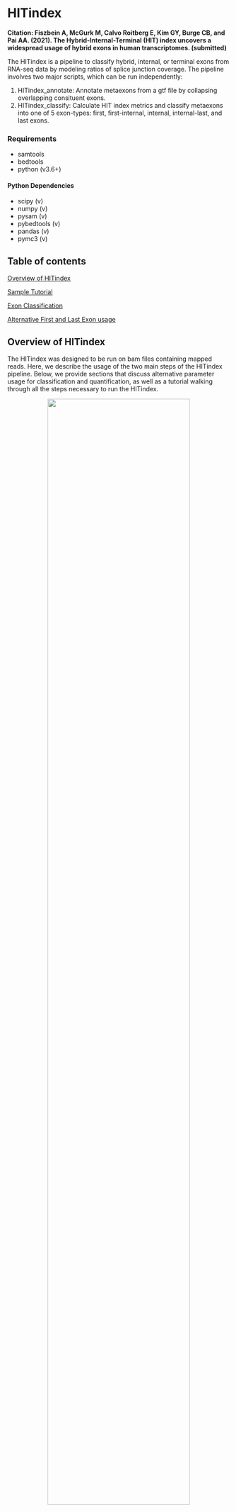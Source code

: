 # HITindex

**Citation: Fiszbein A, McGurk M, Calvo Roitberg E, Kim GY, Burge CB, and Pai AA. (2021). The Hybrid-Internal-Terminal (HIT) index uncovers a widespread usage of hybrid exons in human transcriptomes. (submitted)**

The HITindex is a pipeline to classify hybrid, internal, or terminal exons from RNA-seq data by modeling ratios of splice junction coverage. The pipeline involves two major scripts, which can be run independently:

1. HITindex_annotate: Annotate metaexons from a gtf file by collapsing overlapping consituent exons. 
2. HITindex_classify: Calculate HIT index metrics and classify metaexons into one of 5 exon-types: first, first-internal, internal, internal-last, and last exons. 

### Requirements 

- samtools
- bedtools
- python (v3.6+)

#### Python Dependencies
- scipy (v)
- numpy (v)
- pysam (v)
- pybedtools (v)
- pandas (v)
- pymc3 (v)

## Table of contents
[Overview of HITindex](#overview)

[Sample Tutorial](#tutorial)

[Exon Classification](#classification)

[Alternative First and Last Exon usage](#psi)

## Overview of HITindex

The HITindex was designed to be run on bam files containing mapped reads. Here, we describe the usage of the two main steps of the HITindex pipeline. Below, we provide sections that discuss alternative parameter usage for classification and quantification, as well as a tutorial walking through all the steps necessary to run the HITindex.

<p align="center">
<img src="./readme/HITindex_overview.png" width="80%" height="80%">
</p>

### HITindex_annotate
Annotate metaexons from a gtf file by collapsing overlapping consituent exons. This step includes (a) annotating how often a constituent exon is used as a first, internal, or last exon in annotated isoforms, (b) saving the coordinates of each constituent exons, and (c) adding buffer regions in which to associate junction reads with an exon.

```
usage: HITindex_annotate.py [-h] --gtf gtf [--reverse] [--ss3buffer] [--ss5buffer] 
                                 --outfile output

optional arguments:
  -h, --help            show this help message and exit

Input:
  --gtf gtf             gtf to be indexed (default: None)

Parameters:
  --reverse             use if exons are sorted by transcriptional direction rather than by reference
                        coordinate (default: False)
  --ss3buffer           intronic buffer region included upstream of 3ss of exon for counting
                        reads. suggested = 50nt. (default: 0)
  --ss5buffer           intronic buffer region included downstream of 5ss of exon for counting
                        reads. suggested = 20nt. (default: 0)

Output:
  --outfile output  name for output bed with merged/annotated exons (default: None)
```

### HITindex_classify
Calculate HIT index metrics and classify metaexons into one of 5 exon-types: first, first-internal, internal, internal-last, and last exons. This step includes (a) calculating the HITindex and generative model metrics, (b) flagging exons likely affected by edge effects, (c) classifying exons, and (d) calculating PSI values for alternative first and last exon usage.

```
usage: HITindex_classify.py [-h] [--junctionReads] [--HITindex] [--identifyTerminal] [--calculatePSI] 
                                  --outname output [--bam] [--juncbam] [--readtype {single,paired}]
                                 [--readstrand {fr-unstrand,fr-firststrand,fr-secondstrand}] [--bed] [--overlap]
                                 [--readnum] [--bootstrap] [--metrics] [--parameters] [--metricsID] [--edge]

optional arguments:
  -h, --help            show this help message and exit
  --junctionReads       Extract junction reads (default: False)
  --HITindex            Calculate HITindex (default: False)
  --identifyTerminal    Identify terminal, hybrid, and internal exons (default: False)
  --calculatePSI        Calculate PSI values (default: False)
  --outname             name of file(s) for final metric. required for everything except --junctionReads. (default: None)

read information:
  --bam                 original bam from which to extract junction reads. required if
                        --junctionReads (default: None)
  --juncbam             junction read bam. required if --junctionReads or --HITindex (default:
                        None)
  --readtype {single,paired}
                        type of read (default: paired)
  --readstrand {fr-unstrand,fr-firststrand,fr-secondstrand}
                        directionality of RNA-seq data (default: fr-firststrand)

exon information:
  --bed                 bed file with merged/annotated exons. Output from HITindex_annotate.py.
                        required if --HITindex (default: None)

HIT:
  parameters for running HIT index

  --overlap             overlap of split read with exon region (nt) (default: 10)
  --readnum             minimum number of reads for confidence in HITindex (sum of R + L) (default:
                        2)
  --bootstrap           bootstrapping iterations to get p-value for metric confidence (within 0.1)
                        (default: 1000)

identify:
  information for identifying exon types

  --metrics             HITindex output file, required if --HITindex is not specified. (default:
                        None)
  --parameters          file specifying HITindex and generative model thresholds for identifying
                        exons. (default: HIT_identity_parameters.txt)

psi:
  parameters for calling PSI values

  --metricsID           HITindex identification output file, required if --identifyTerminal is not
                        specified. (default: None)
  --edge                exclude exons flagged as being affected by the edge effect from PSI
                        calculations (default: False)
```

## Tutorial on running HITindex

make figure: steps (inputs + outputs) in bubble form

### Step 0: Genome Alignment

Align raw reads in fastq format to the genome with your favorite splicing-aware mapper (ie. STAR | hisat2) to obtain a sorted, indexed bam file. When building a STAR index or running hisat2, we recommend using the same gtf annotation that you will use for downstream steps.

For instance, to map with STAR (using ENCODE parameters) and index the bam:
```
STAR --outFilterType BySJout --outFilterMultimapNmax 20 --alignSJoverhangMin 8 --alignSJDBoverhangMin 1 --outFilterMismatchNmax 999 --outFilterMismatchNoverLmax 0.04 --alignIntronMin 20 --alignIntronMax 1000000 --alignMatesGapMax 1000000 --outSAMtype BAM SortedByCoordinate

samtools index [bamfile].bam
```

### Step 1: Identify & Annotate metaexons

This step takes in an annotation file (gtf file) and outputs a bed file of metaexons after collapsing and annotating overlapping exons.

Example usage:
```
python HITindex_annotate.py --gtf annotations.gtf --ss3buffer 50 --ss5buffer 20 --outfile metaexons.bed
```

**Types of GTF files**

(1) Exons in gtf are sorted by genome coordinates (default):

```
1       havana  gene    11869   14409   .       +       .       gene_id "ENSG00000223972"; gene_name "DDX11L1"; 
1       havana  transcript      11869   14409   .       +       .       gene_id "ENSG00000223972"; transcript_id "ENST00000456328"; gene_name "DDX11L1";
1       havana  exon    11869   12227   .       +       .       gene_id "ENSG00000223972"; transcript_id "ENST00000456328"; exon_number "1"; gene_name "DDX11L1";
1       havana  exon    12613   12721   .       +       .       gene_id "ENSG00000223972"; transcript_id "ENST00000456328"; exon_number "2"; gene_name "DDX11L1";
1       havana  exon    13221   14409   .       +       .       gene_id "ENSG00000223972"; transcript_id "ENST00000456328"; exon_number "3"; gene_name "DDX11L1";
1       havana  gene    34554   36081   .       -       .       gene_id "ENSG00000237613"; gene_name "FAM138A"; 
1       havana  transcript      34554   36081   .       -       .       gene_id "ENSG00000237613"; transcript_id "ENST00000417324"; gene_name "FAM138A";
1       havana  exon    34554   35174   .       -       .       gene_id "ENSG00000237613"; transcript_id "ENST00000417324"; exon_number "3"; gene_name "FAM138A";
1       havana  exon    35277   35481   .       -       .       gene_id "ENSG00000237613"; transcript_id "ENST00000417324"; exon_number "2"; gene_name "FAM138A";
1       havana  exon    35721   36081   .       -       .       gene_id "ENSG00000237613"; transcript_id "ENST00000417324"; exon_number "1"; gene_name "FAM138A";
```

(2) Exons in gtf are sorted by transcriptional direction (use ```--reverse```):

```
1       havana  gene    11869   14409   .       +       .       gene_id "ENSG00000223972"; gene_name "DDX11L1"; 
1       havana  transcript      11869   14409   .       +       .       gene_id "ENSG00000223972"; transcript_id "ENST00000456328"; gene_name "DDX11L1";
1       havana  exon    11869   12227   .       +       .       gene_id "ENSG00000223972"; transcript_id "ENST00000456328"; exon_number "1"; gene_name "DDX11L1";
1       havana  exon    12613   12721   .       +       .       gene_id "ENSG00000223972"; transcript_id "ENST00000456328"; exon_number "2"; gene_name "DDX11L1";
1       havana  exon    13221   14409   .       +       .       gene_id "ENSG00000223972"; transcript_id "ENST00000456328"; exon_number "3"; gene_name "DDX11L1";
1       havana  gene    34554   36081   .       -       .       gene_id "ENSG00000237613"; gene_name "FAM138A"; 
1       havana  transcript      34554   36081   .       -       .       gene_id "ENSG00000237613"; transcript_id "ENST00000417324"; gene_name "FAM138A";
1       havana  exon    35721   36081   .       -       .       gene_id "ENSG00000237613"; transcript_id "ENST00000417324"; exon_number "1"; gene_name "FAM138A";
1       havana  exon    35277   35481   .       -       .       gene_id "ENSG00000237613"; transcript_id "ENST00000417324"; exon_number "2"; gene_name "FAM138A";
1       havana  exon    34554   35174   .       -       .       gene_id "ENSG00000237613"; transcript_id "ENST00000417324"; exon_number "3"; gene_name "FAM138A";
```

**Buffer regions around metaexons**

Users can chose to add a buffer region around metaexon boundaries within which to associate junction reads to a particular metaexon. This is meant to account for some flexibility in TSS and TES definitions, which are often hard to precisely define and thus less likely to be precise at the single nucleotide level in annotation sets. While the default is set to 0nt for both the 5' and 3' buffer regions, we suggest using ```--ss5buffer 50``` for a 50nt buffer at the 5' end and ```--ss3buffer 20``` for a 20nt buffer at the 3' end:

<p align="center">
<img src="./readme/bufferRegions.png" width="50%" height="50%">
</p>

**Metaexon annotations**

Two bed files are output, one with precise metaexon boundaries and the second with boundaries defined by the user-defined buffer regions. Both include additional information in the 4th column, including (1) the constitutent overlapping exons that were combined to create the metaexon and (2) how many times constituent exons are first, internal, or last exons within annotated isoforms from the gtf file, as shown here:

<p align="center">
<img src="./readme/annotations.png" width="75%" height="75%">
</p>

Example output:
```
xxx
```

### Classify & Quantitate Exons

Example usage using default parameters:
```
python HITindex_classify.py --junctionReads --bam sample.sorted.bam --juncbam sample.sorted.junctions.bam 
                            --HITindex --bed metaexon.bed 
                            --identifyTerminal --calculatePSI 
                            --outname output   
```

#### Step 2: Extracting Junction Reads

Junction reads are extracted by parsing the CIGAR strings of mapped reads. To correctly assign junction reads the user needs to provide information about read type and strandedness of the reads: </br>
(1) Read type can be changed with ```--readtype``` with option {single or paired}, default: paired </br>
(2) Strandedness of the reads can be changed with ```--readstrand``` with options {fr-firststrand, fr-secondstrand, fr-unstrand}, default: fr-firststrand 

Strandedness is determined by the type of library preparation protocol. We borrow the library strandedness naming convention from Tophat/Bowtie:

<p align="center">
<img src="./readme/readStrand.png" width="50%" height="50%">
</p>

To only extract junction reads and run different iterations of the exon classification step:
```
python HITindex_classify.py --junctionReads --bam sample.sorted.bam --juncbam sample.sorted.junctions.bam --readtype paired --readstrand fr-firststrand 
```

#### Step 3: Exon Classification
- overlap figure
- minimum read num
- bootstrapping

#### Step 4: Exon Quantification
- edge effect

## Fine-tuning Exon Classifications

- how to run just this
- rerunning after running previous steps

## Alternative First and Last Exon Usage

- how to run just this
- rerunning after running previous steps
- edge effects figure, meaning
